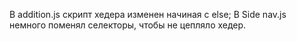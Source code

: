 В addition.js скрипт хедера изменен начиная с else;
В Side nav.js немного поменял селекторы, чтобы не цепляло хедер.
